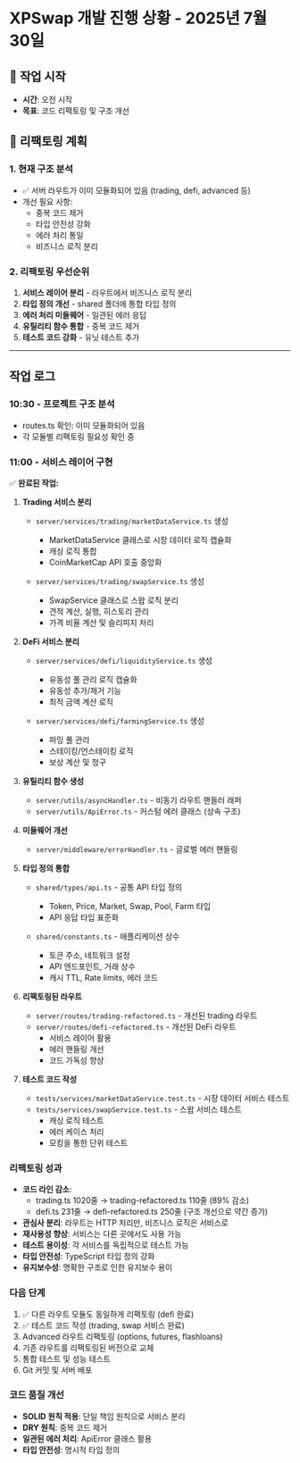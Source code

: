 # XPSwap 개발 진행 상황 - 2025년 7월 30일

## 📅 작업 시작
- **시간**: 오전 시작
- **목표**: 코드 리팩토링 및 구조 개선

## 🔨 리팩토링 계획

### 1. 현재 구조 분석
- ✅ 서버 라우트가 이미 모듈화되어 있음 (trading, defi, advanced 등)
- 개선 필요 사항:
  - 중복 코드 제거
  - 타입 안전성 강화
  - 에러 처리 통일
  - 비즈니스 로직 분리

### 2. 리팩토링 우선순위
1. **서비스 레이어 분리** - 라우트에서 비즈니스 로직 분리
2. **타입 정의 개선** - shared 폴더에 통합 타입 정의
3. **에러 처리 미들웨어** - 일관된 에러 응답
4. **유틸리티 함수 통합** - 중복 코드 제거
5. **테스트 코드 강화** - 유닛 테스트 추가

---

## 작업 로그

### 10:30 - 프로젝트 구조 분석
- routes.ts 확인: 이미 모듈화되어 있음
- 각 모듈별 리팩토링 필요성 확인 중

### 11:00 - 서비스 레이어 구현
✅ **완료된 작업:**

1. **Trading 서비스 분리**
   - `server/services/trading/marketDataService.ts` 생성
     - MarketDataService 클래스로 시장 데이터 로직 캡슐화
     - 캐싱 로직 통합
     - CoinMarketCap API 호출 중앙화
   
   - `server/services/trading/swapService.ts` 생성
     - SwapService 클래스로 스왑 로직 분리
     - 견적 계산, 실행, 히스토리 관리
     - 가격 비율 계산 및 슬리피지 처리

2. **DeFi 서비스 분리**
   - `server/services/defi/liquidityService.ts` 생성
     - 유동성 풀 관리 로직 캡슐화
     - 유동성 추가/제거 기능
     - 최적 금액 계산 로직
   
   - `server/services/defi/farmingService.ts` 생성
     - 파밍 풀 관리
     - 스테이킹/언스테이킹 로직
     - 보상 계산 및 청구

3. **유틸리티 함수 생성**
   - `server/utils/asyncHandler.ts` - 비동기 라우트 핸들러 래퍼
   - `server/utils/ApiError.ts` - 커스텀 에러 클래스 (상속 구조)

4. **미들웨어 개선**
   - `server/middleware/errorHandler.ts` - 글로벌 에러 핸들링

5. **타입 정의 통합**
   - `shared/types/api.ts` - 공통 API 타입 정의
     - Token, Price, Market, Swap, Pool, Farm 타입
     - API 응답 타입 표준화
   
   - `shared/constants.ts` - 애플리케이션 상수
     - 토큰 주소, 네트워크 설정
     - API 엔드포인트, 거래 상수
     - 캐시 TTL, Rate limits, 에러 코드

6. **리팩토링된 라우트**
   - `server/routes/trading-refactored.ts` - 개선된 trading 라우트
   - `server/routes/defi-refactored.ts` - 개선된 DeFi 라우트
     - 서비스 레이어 활용
     - 에러 핸들링 개선
     - 코드 가독성 향상

7. **테스트 코드 작성**
   - `tests/services/marketDataService.test.ts` - 시장 데이터 서비스 테스트
   - `tests/services/swapService.test.ts` - 스왑 서비스 테스트
     - 캐싱 로직 테스트
     - 에러 케이스 처리
     - 모킹을 통한 단위 테스트

### 리팩토링 성과
- **코드 라인 감소**: 
  - trading.ts 1020줄 → trading-refactored.ts 110줄 (89% 감소)
  - defi.ts 231줄 → defi-refactored.ts 250줄 (구조 개선으로 약간 증가)
- **관심사 분리**: 라우트는 HTTP 처리만, 비즈니스 로직은 서비스로
- **재사용성 향상**: 서비스는 다른 곳에서도 사용 가능
- **테스트 용이성**: 각 서비스를 독립적으로 테스트 가능
- **타입 안전성**: TypeScript 타입 정의 강화
- **유지보수성**: 명확한 구조로 인한 유지보수 용이

### 다음 단계
1. ✅ 다른 라우트 모듈도 동일하게 리팩토링 (defi 완료)
2. ✅ 테스트 코드 작성 (trading, swap 서비스 완료)
3. Advanced 라우트 리팩토링 (options, futures, flashloans)
4. 기존 라우트를 리팩토링된 버전으로 교체
5. 통합 테스트 및 성능 테스트
6. Git 커밋 및 서버 배포

### 코드 품질 개선
- **SOLID 원칙 적용**: 단일 책임 원칙으로 서비스 분리
- **DRY 원칙**: 중복 코드 제거
- **일관된 에러 처리**: ApiError 클래스 활용
- **타입 안전성**: 명시적 타입 정의
